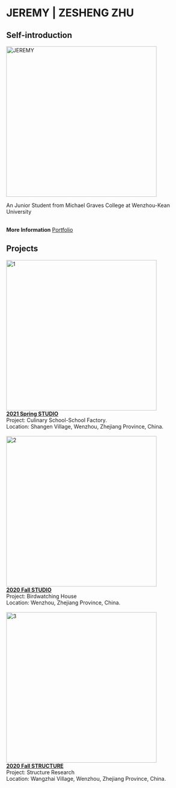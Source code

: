 # JEREMY | ZESHENG ZHU

## Self-introduction
<img alt="JEREMY" src="https://github.com/steenblikrs/2021-Spring-Studio/blob/fc05d8a719ea9fe0faac43be1b8a256755a7525f/students/Jeremy/1535130204065%20(2.1).png?raw=true" width="400">

 An Junior Student from Michael Graves College at Wenzhou-Kean University<br><br>
 
**More Information**
 [Portfolio](https://steenblikrs.github.io/2021-Spring-Studio/students/Jeremy/resume)

## Projects <br>
<a href="https://steenblikrs.github.io/2021-Spring-Studio/students/Jeremy/2021Spring">
         <img alt="1" src="https://github.com/steenblikrs/2021-Spring-Studio/blob/gh-pages/students/Jeremy/2.2.png?raw=true?raw=true" width="400"><br>
<td><strong><a href="https://steenblikrs.github.io/2021-Spring-Studio/students/Jeremy/2021Spring">2021 Spring STUDIO</a></strong>  <br/>
 Project: Culinary School-School Factory. <br>
 Location: Shangen Village, Wenzhou, Zhejiang Province, China.<br>
 <br>
 
 
  <td><a href="https://steenblikrs.github.io/2021-Spring-Studio/students/Jeremy/2019Fall">
         <img alt="2" src="https://github.com/steenblikrs/2021-Spring-Studio/blob/9e6f94a8b96f8474018cf8c3d0bfaaaf06bc599e/students/Jeremy/5.%203D%20REPRESENTATION%20detailed%20axonometric%20drawing%20co%20(60cm%20X%2060cm).png?raw=true" width="400"><br>
      </td>
  <td><strong><a href="https://https://steenblikrs.github.io/2021-Spring-Studio/students/Jeremy/2019Fall">2020 Fall STUDIO</a></strong><br/>    
Project: Birdwatching House<br>
   Location: Wenzhou, Zhejiang Province, China.<br>
  <br>
 
 <td><a href="https://steenblikrs.github.io/2021-Spring-Studio/students/Jeremy/2020Fall Structure">
         <img alt="3" src="https://github.com/steenblikrs/2021-Spring-Studio/blob/247c04f34870833699e7351ab4b8e821a7b600e7/students/Jeremy/axonometric.png?raw=true" width="400"><br>
<td><strong><a href="https://steenblikrs.github.io/2021-Spring-Studio/students/Jeremy/2020Fall Structure">2020 Fall STRUCTURE</a></strong><br/>    
</td>
          <td><strong><a href="https://steenblikrs.github.io/2021-Spring-Studio/students/Corina/P"></a></strong> 
  Project: Structure Research<br>
   Location: Wangzhai Village, Wenzhou, Zhejiang Province, China.<br>
  
